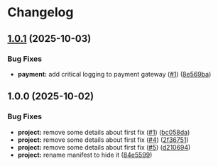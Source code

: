 # Changelog

## [1.0.1](https://github.com/iurii-galkin-sp/release-please-poc-test/compare/project-v1.0.0...project-v1.0.1) (2025-10-03)


### Bug Fixes

* **payment:** add critical logging to payment gateway ([#1](https://github.com/iurii-galkin-sp/release-please-poc-test/issues/1)) ([8e569ba](https://github.com/iurii-galkin-sp/release-please-poc-test/commit/8e569ba4a0e4e4e3e7f28cc1595926baa7e5c33a))

## 1.0.0 (2025-10-02)


### Bug Fixes

* **project:** remove some details about first fix ([#1](https://github.com/iurii-galkin-sp/release-please-poc-test/issues/1)) ([bc058da](https://github.com/iurii-galkin-sp/release-please-poc-test/commit/bc058da3a6a5b3fb965799f2cc318cc6f6f0f008))
* **project:** remove some details about first fix ([#4](https://github.com/iurii-galkin-sp/release-please-poc-test/issues/4)) ([2f36751](https://github.com/iurii-galkin-sp/release-please-poc-test/commit/2f3675187fb5c83e75fb10c1ea3389d626d0d9f8))
* **project:** remove some details about first fix ([#5](https://github.com/iurii-galkin-sp/release-please-poc-test/issues/5)) ([d210694](https://github.com/iurii-galkin-sp/release-please-poc-test/commit/d21069402c78d7bff678bc8b3f980a5596dd1af1))
* **project:** rename manifest to hide it ([84e5599](https://github.com/iurii-galkin-sp/release-please-poc-test/commit/84e5599540529e84044366cc3f3b54884cfc8d41))
